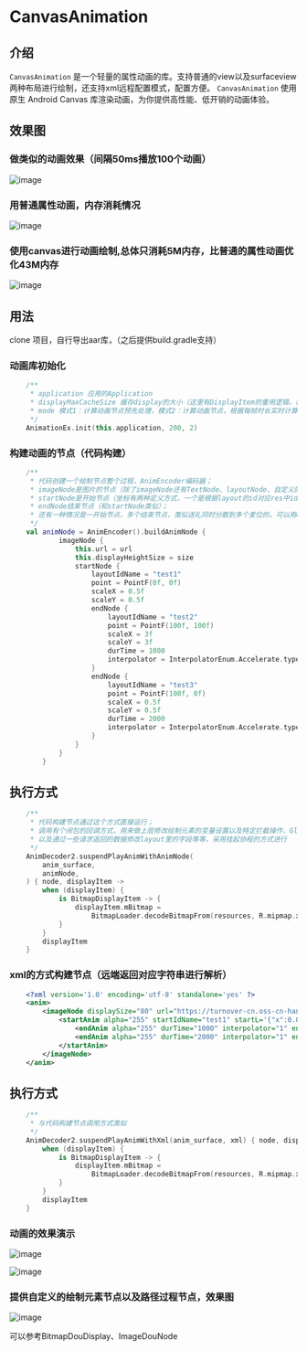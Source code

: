 # CanvasAnimation

## 介绍

`CanvasAnimation` 是一个轻量的属性动画的库。支持普通的view以及surfaceview两种布局进行绘制，还支持xml远程配置模式，配置方便。
`CanvasAnimation` 使用原生 Android Canvas 库渲染动画，为你提供高性能、低开销的动画体验。

## 效果图

### 做类似的动画效果（间隔50ms播放100个动画）
![image](https://github.com/zzechao/CanvasAnimation/blob/canvas_view_new_feature_2.0/OScreen_recording.gif)

### 用普通属性动画，内存消耗情况
![image](https://github.com/zzechao/CanvasAnimation/blob/canvas_view_new_feature_2.0/origin.jpg)

### 使用canvas进行动画绘制,总体只消耗5M内存，比普通的属性动画优化43M内存
![image](https://github.com/zzechao/CanvasAnimation/blob/canvas_view_new_feature_2.0/optimized.jpg)


## 用法

clone 项目，自行导出aar库，（之后提供build.gradle支持）

### 动画库初始化

```kotlin
    /**
     * application 应用的Application
     * displayMaxCacheSize 缓存display的大小（这里有DisplayItem的重用逻辑，根据内部声称key）
     * mode 模式1：计算动画节点预先处理，模式2：计算动画节点，根据每帧时长实时计算
     */
    AnimationEx.init(this.application, 200, 2)
```

### 构建动画的节点（代码构建）
```kotlin
    /**
     * 代码创建一个绘制节点整个过程，AnimEncoder编码器；
     * imageNode是图片的节点（除了imageNode还有TextNode、layoutNode、自定义的Node的DisplayItem，可以理解为绘制的元素）；
     * startNode是开始节点（坐标有两种定义方式，一个是根据layout的id对应res中ids的name获取）；
     * endNode结束节点（和startNode类似）；
     * 还有一种情况是一开始节点，多个结束节点，类似送礼同时分散到多个麦位的，可以用endNodeContainer包含多个endNode
     */
    val animNode = AnimEncoder().buildAnimNode {
            imageNode {
                this.url = url
                this.displayHeightSize = size
                startNode {
                    layoutIdName = "test1"
                    point = PointF(0f, 0f)
                    scaleX = 0.5f
                    scaleY = 0.5f
                    endNode {
                        layoutIdName = "test2"
                        point = PointF(100f, 100f)
                        scaleX = 3f
                        scaleY = 3f
                        durTime = 1000
                        interpolator = InterpolatorEnum.Accelerate.type
                    }
                    endNode {
                        layoutIdName = "test3"
                        point = PointF(100f, 0f)
                        scaleX = 0.5f
                        scaleY = 0.5f
                        durTime = 2000
                        interpolator = InterpolatorEnum.Accelerate.type
                    }
                }
            }
        }
```

## 执行方式 
```kotlin 
    /**
     * 代码构建节点通过这个方式直接运行；
     * 调用有个闭包的回调方式，用来做上层修改绘制元素的变量设置以及特定拦截操作，Glide加载，
     * 以及通过一些请求返回的数据修改layout里的字段等等，采用挂起协程的方式进行
     */
    AnimDecoder2.suspendPlayAnimWithAnimNode(
        anim_surface,
        animNode,
    ) { node, displayItem ->
        when (displayItem) {
            is BitmapDisplayItem -> {
                displayItem.mBitmap =
                    BitmapLoader.decodeBitmapFrom(resources, R.mipmap.xin, 1, 100, 100)
            }
        }
        displayItem
    }
```

### xml的方式构建节点（远端返回对应字符串进行解析） 
```xml 
    <?xml version='1.0' encoding='utf-8' standalone='yes' ?>
    <anim>
        <imageNode displaySize="80" url="https://turnover-cn.oss-cn-hangzhou.aliyuncs.com/turnover/1670379863915_948.png">
            <startAnim alpha="255" startIdName="test1" startL='{"x":0.0,"y":0.0}' rotation="0.0" scaleX="0.5" scaleY="0.5">
                <endAnim alpha="255" durTime="1000" interpolator="1" endIdName="test2" endL='{"x":100.0,"y":100.0}' rotation="0.0" scaleX="3.0" scaleY="3.0" url="" />
                <endAnim alpha="255" durTime="2000" interpolator="1" endIdName="test3" endL='{"x":100.0,"y":0.0}' rotation="0.0" scaleX="0.5" scaleY="0.5" url="" />
            </startAnim>
        </imageNode>
    </anim>
```

## 执行方式
```kotlin 
    /**
     * 与代码构建节点调用方式类似
     */
    AnimDecoder2.suspendPlayAnimWithXml(anim_surface, xml) { node, displayItem ->
        when (displayItem) {
            is BitmapDisplayItem -> {
                displayItem.mBitmap =
                    BitmapLoader.decodeBitmapFrom(resources, R.mipmap.xin, 1, 100, 100)
            }
        }
        displayItem
    }
```

### 动画的效果演示
![image](https://github.com/zzechao/CanvasAnimation/blob/canvas_view_new_feature_2.0/v1.gif)

![image](https://github.com/zzechao/CanvasAnimation/blob/canvas_view_new_feature_2.0/v2.gif)

### 提供自定义的绘制元素节点以及路径过程节点，效果图
![image](https://github.com/zzechao/CanvasAnimation/blob/canvas_view_new_feature_2.0/v3.gif)

可以参考BitmapDouDisplay、ImageDouNode